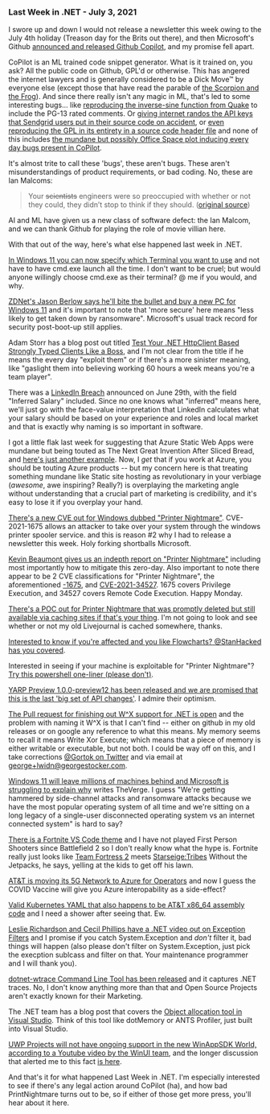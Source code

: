 ### Last Week in .NET - July 3, 2021

I swore up and down I would not release a newsletter this week owing to the July 4th holiday (Treason day for the Brits out there), and then Microsoft's Github [announced and released Github Copilot](https://github.blog/2021-06-29-introducing-github-copilot-ai-pair-programmer/), and my promise fell apart.

CoPilot is an ML trained code snippet generator.  What is it trained on, you ask?  All the public code on Github, GPL'd or otherwise.  This has angered the internet lawyers and is generally considered to be a Dick Move™ by everyone else (except those that have read the parable of [the Scorpion and the Frog](https://en.wikipedia.org/wiki/The_Scorpion_and_the_Frog)). And since there really isn't any magic in ML, that's led to some interesting bugs... like [reproducing the inverse-sine function from Quake](https://twitter.com/mitsuhiko/status/1410886329924194309) to include the PG-13 rated comments.  Or [giving internet randos the API keys that Sendgrid users put in their source code on accident](https://twitter.com/alexjc/status/1411966249437995010), or [even reproducing the GPL in its entirety in a source code header file](https://docs.github.com/en/github/copilot/research-recitation) and none of this includes [the mundane but possibly Office Space plot inducing every day bugs present in CoPilot](https://twitter.com/asmeurer/status/1410399693025153028?s=20).

It's almost trite to call these 'bugs', these aren't bugs.  These aren't misunderstandings of product requirements, or bad coding.  No, these are Ian Malcoms: 

> Your <strike>scientists</strike> engineers were so preoccupied with whether or not they could, they didn’t stop to think if they should. ([original source](https://quotegeek.com/quotes-from-movies/jurassic-park/397/))

AI and ML have given us a new class of software defect: the Ian Malcom, and we can thank Github for playing the role of movie villian here.

With that out of the way, here's what else happened last week in .NET.

[In Windows 11 you can now specify which Terminal you want to use](https://twitter.com/ow/status/1409625508287893506) and not have to have cmd.exe launch all the time.  I don't want to be cruel; but would anyone willingly choose cmd.exe as their terminal? @ me if you would, and why.

[ZDNet's Jason Berlow says he'll bite the bullet and buy a new PC for Windows 11](https://www.zdnet.com/article/ok-microsoft-you-win-im-buying-a-windows-11-pc/) and it's important to note that 'more secure' here means "less likely to get taken down by ransomware". Microsoft's usual track record for security post-boot-up still applies.

Adam Storr has a blog post out titled [Test Your .NET HttpClient Based Strongly Typed Clients Like a Boss](https://adamstorr.azurewebsites.net/blog/test-your-dotnet-httpclient-based-strongly-typed-clients-like-a-boss), and I'm not clear from the title if he means the every day "exploit them" or if there's a more sinister meaning, like "gaslight them into believing working 60 hours a week means you're a team player".

There was a [LinkedIn Breach](https://9to5mac.com/2021/06/29/linkedin-breach/) announced on June 29th, with the field "Inferred Salary" included.  Since no one knows what "inferred" means here, we'll just go with the face-value interpretation that LinkedIn calculates what your salary should be based on your experience and roles and local market and that is exactly why naming is so important in software.

I got a little flak last week for suggesting that Azure Static Web Apps were mundane but being touted as The Next Great Invention After Sliced Bread, and [here's just another example](https://twitter.com/TechieLass/status/1402898591790817285?s=20).  Now, I *get* that if you work at Azure, you should be touting Azure products -- but my concern here is that treating something mundane like Static site hosting as revolutionary in your verbiage (*awesome*, awe inspiring? Really?) is overplaying the marketing angle without understanding that a crucial part of marketing is credibility, and it's easy to lose it if you overplay your hand.

[There's a new CVE out for Windows dubbed "Printer Nightmare"](https://twitter.com/wdormann/status/1410198834970599425?s=20). CVE-2021-1675 allows an attacker to take over your system through the windows printer spooler service.  and this is reason #2 why I had to release a newsletter this week. Holy forking shortballs Microsoft.

[Kevin Beaumont gives us an indepth report on "Printer Nightmare"](https://doublepulsar.com/zero-day-for-every-supported-windows-os-version-in-the-wild-printnightmare-b3fdb82f840c?gi=40c53fa86c3a) including most importantly how to mitigate this zero-day.  Also important to note there appear to be 2 CVE classifications for "Printer Nightmare", the aforementioned [-1675](https://cve.mitre.org/cgi-bin/cvename.cgi?name=CVE-2021-1675), and [CVE-2021-34527](https://cve.mitre.org/cgi-bin/cvename.cgi?name=CVE-2021-34527). 1675 covers Privilege Execution, and 34527 covers Remote Code Execution. Happy Monday.

[There's a POC out for Printer Nightmare that was promptly deleted but still available via caching sites if that's your thing](https://twitter.com/edwardzpeng/status/1409810304091889669?s=20). I'm not going to look and see whether or not my old Livejournal is cached somewhere, thanks.

[Interested to know if you're affected and you like Flowcharts? @StanHacked has you covered](https://twitter.com/StanHacked/status/1410922404252168196?s=20).

Interested in seeing if your machine is exploitable for "Printer Nightmare"? [Try this powershell one-liner (please don't)](https://twitter.com/cyb3rops/status/1410223408810545155?s=20).

[YARP Preview 1.0.0-preview12 has been released and we are promised that this is the last 'big set of API changes'](https://twitter.com/_MihaZupan/status/1410243489036701698?s=20).  I admire their optimism.

[The Pull request for finishing out W^X support for .NET is open](https://github.com/dotnet/runtime/pull/54954) and the problem with naming it W^X is that I can't find -- either on github in my old releases or on google any reference to what this means.  My memory seems to recall it means Write Xor Execute; which means that a piece of memory is either writable or executable, but not both.  I could be way off on this, and I take corrections [@Gortok on Twitter](https://twitter.com/gortok) and via email at george+lwidn@georgestocker.com.

[Windows 11 will leave millions of machines behind and Microsoft is struggling to explain why](https://www.theverge.com/2021/6/29/22555371/microsoft-windows-11-cpu-support-hardware-requirements-tpm-response) writes TheVerge.  I guess "We're getting hammered by side-channel attacks and ransomware attacks because we have the most popular operating system of all time and we're sitting on a long legacy of a single-user disconnected operating system vs an internet connected system" is hard to say?

[There is a Fortnite VS Code theme](https://twitter.com/MishManners/status/1410563999066849281?s=20) and I have not played First Person Shooters since Battlefield 2 so I don't really know what the hype is.  Fortnite really just looks like [Team Fortress 2](https://teamfortress.fandom.com/wiki/Team_Fortress_2) meets [Starseige:Tribes](https://en.wikipedia.org/wiki/Starsiege:_Tribes) Without the Jetpacks, he says, yelling at the kids to get off his lawn.

[AT&T is moving its 5G Network to Azure for Operators](https://twitter.com/jlzander/status/1410246164083994626) and now I guess the COVID Vaccine will give you Azure interopability as a side-effect?

[Valid Kubernetes YAML that also happens to be AT&T x86_64 assembly code](https://twitter.com/clairernovotny/status/1410721988604174343?s=20) and I need a shower after seeing that. Ew.

[Leslie Richardson and Cecil Phillips have a .NET video out on Exception Filters](https://www.youtube.com/watch?v=l3ynBm6X_IM) and I promise if you catch System.Exception and *don't* filter it, bad things will happen (also please don't filter on System.Exception, just pick the execption sublcass and filter on that. Your maintenance programmer and I will thank you).

[dotnet-wtrace Command Line Tool has been released](https://github.com/lowleveldesign/dotnet-wtrace) and it captures .NET traces.  No, I don't know anything more than that and Open Source Projects aren't exactly known for their Marketing.

The .NET team has a blog post that covers the [Object allocation tool in Visual Studio](https://devblogs.microsoft.com/visualstudio/net-object-allocation-tool-performance/). Think of this tool like dotMemory or ANTS Profiler, just built into Visual Studio.

[UWP Projects will not have ongoing support in the new WinAppSDK World, according to a Youtube video by the WinUI team](https://www.youtube.com/watch?v=9EOKxjFyY68&t=3055s), and the longer discussion that alerted me to this fact [is here](https://twitter.com/sinclairinat0r/status/1411352613447163905?s=20).

And that's it for what happened Last Week in .NET.  I'm especially interested to see if there's any legal action around CoPilot (ha), and how bad PrintNightmare turns out to be, so if either of those get more press, you'll hear about it here.

